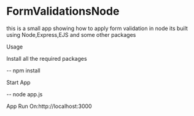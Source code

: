 # FormValidationsNode
this is a small app showing how to apply form validation in node its built using Node,Express,EJS and some other packages

Usage

Install all the required packages

-- npm install 

Start App

-- node app.js

App Run On:http://localhost:3000

